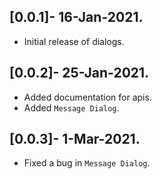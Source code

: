 ## [0.0.1]- 16-Jan-2021.

* Initial release of dialogs.

## [0.0.2]- 25-Jan-2021.

* Added documentation for apis.
* Added `Message Dialog`.

## [0.0.3]- 1-Mar-2021.

* Fixed a bug in `Message Dialog`.
